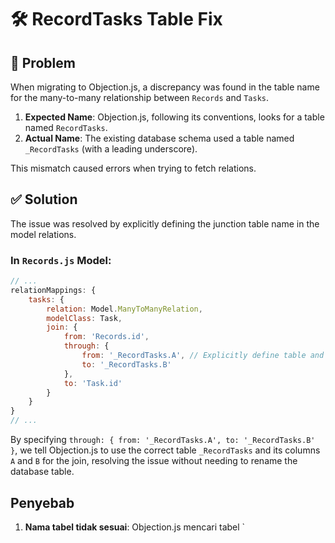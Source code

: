 # 🛠️ RecordTasks Table Fix

## 📝 Problem

When migrating to Objection.js, a discrepancy was found in the table name for the many-to-many relationship between `Records` and `Tasks`.

1.  **Expected Name**: Objection.js, following its conventions, looks for a table named `RecordTasks`.
2.  **Actual Name**: The existing database schema used a table named `_RecordTasks` (with a leading underscore).

This mismatch caused errors when trying to fetch relations.

## ✅ Solution

The issue was resolved by explicitly defining the junction table name in the model relations.

### In `Records.js` Model:

```javascript
// ...
relationMappings: {
    tasks: {
        relation: Model.ManyToManyRelation,
        modelClass: Task,
        join: {
            from: 'Records.id',
            through: {
                from: '_RecordTasks.A', // Explicitly define table and column
                to: '_RecordTasks.B'
            },
            to: 'Task.id'
        }
    }
}
// ...
```

By specifying `through: { from: '_RecordTasks.A', to: '_RecordTasks.B' }`, we tell Objection.js to use the correct table `_RecordTasks` and its columns `A` and `B` for the join, resolving the issue without needing to rename the database table.

## Penyebab
1. **Nama tabel tidak sesuai**: Objection.js mencari tabel `